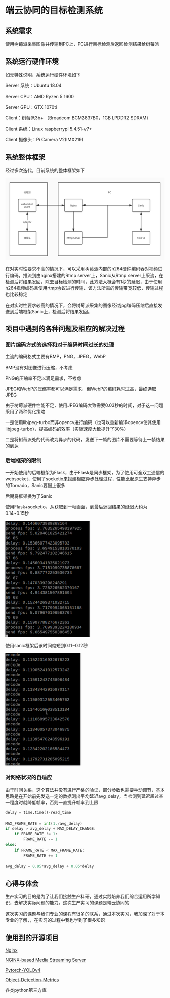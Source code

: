 # 端云协同的目标检测系统

## 系统需求

使用树莓派采集图像并传输到PC上，PC进行目标检测后返回检测结果给树莓派

## 系统运行硬件环境

如无特殊说明，系统运行硬件环境如下

Server 系统：Ubuntu 18.04

Server CPU：AMD Ryzen 5 1600

Server GPU：GTX 1070ti

Client：树莓派3b+ （Broadcom BCM2837B0，1GB LPDDR2 SDRAM）

Client 系统：Linux raspberrypi 5.4.51-v7+

Client 摄像头：Pi Camera V2(IMX219)

## 系统整体框架

经过多次迭代，目前系统的整体框架如下

![framework1](report.assets/framework1.jpg)

在对实时性要求不高的情况下，可以采用树莓派内部的h264硬件编码器对视频进行编码，推流到由nginx搭建的Rtmp server上，Sanic从Rtmp server上采流，在检测后将结果发回，除去目标检测的时间，此方法大概会有1秒的延迟，由于使用h264视频编码且使用rtmp协议进行传输，该方法所需的传输带宽较低，传输过程也比较稳定

在对实时性要求较高的情况下，会将树莓派采集的图像经过jpg编码压缩后直接发送到后端框架Sanic上，检测后将结果发回。



## 项目中遇到的各种问题及相应的解决过程

### 图片编码方式的选择和对于编码时间过长的处理

主流的编码格式主要有BMP，PNG，JPEG，WebP

BMP没有对图像进行压缩，不考虑

PNG的压缩率不足以满足需求，不考虑

JPEG和WebP的压缩率都可以满足需求，但WebP的编码耗时过高，最终选取JPEG

由于树莓派硬件性能不足，使用JPEG编码大致需要0.03秒的时间，对于这一问题采用了两种优化策略

一是使用libjpeg-turbo而非opencv进行编码（也可以重新编译opencv使其使用libjpeg-turbo），提高编码的效率（实际速度大致提升了30%）

二是将树莓派处的代码改为异步的代码，发送下一帧的图片不需要等待上一帧结果的到达

### 后端框架的限制

一开始使用的后端框架为Flask，由于Flask是同步框架，为了使用可全双工通信的websocket，使用了socketio来搭建相应异步处理过程，性能比起原生支持异步的Tornado，Sanic要慢上很多

后期将框架换为了Sanic

使用Flask+socketio，从获取到一帧画面，到最后返回结果的延迟大约为0.14~0.15秒

![image-20200929235024874](report.assets/image-20200929235024874.png)

使用sanic框架后该时间缩短到0.11~0.12秒

![image-20200929235354795](report.assets/image-20200929235354795.png)

### 对网络状况的自适应

由于时间关系，这个算法并没有进行严格的验证，部分参数也需要手动调节，基本思路是在开始前先发送一定的数据测出平均延迟avg_delay，当检测到延迟超过某一程度时就降低帧率，否则一直提升帧率到上限

```python
delay = time.time()-read_time

MAX_FRAME_RATE = int(1./avg_delay)
if delay > avg_delay + MAX_DELAY_CHANGE:
	if FRAME_RATE != 1:
		FRAME_RATE -= 1
else:
	if FRAME_RATE < MAX_FRAME_RATE:
		FRAME_RATE += 1

avg_delay = 0.95*avg_delay + 0.05*delay
```





## 心得与体会

生产实习的目的是为了让我们接触生产科研，通过实践培养我们综合运用所学知识，去解决实际问题的能力。这次生产实习的课题是端云协同的

这次实习的课题与我们专业的课程有很多的联系，通过本次实习，我加深了对于本专业的了解，，在实习的过程中我也学到了很多知识



## 使用到的开源项目

[Nginx](https://nginx.org/en/)

[NGINX-based Media Streaming Server](https://github.com/arut/nginx-rtmp-module)

[Pytorch-YOLOv4](https://github.com/Tianxiaomo/pytorch-YOLOv4)

[Object-Detection-Metrics](https://github.com/rafaelpadilla/Object-Detection-Metrics)

各类python第三方库